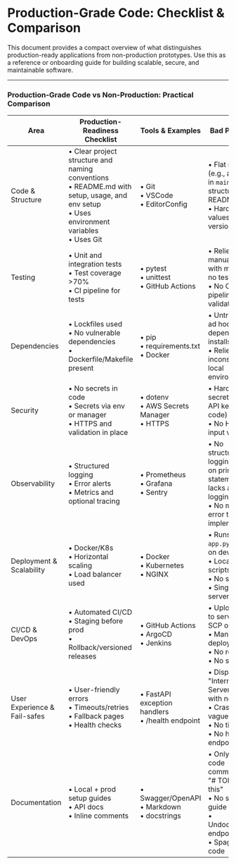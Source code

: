 # Production-Grade Code: Checklist & Comparison

This document provides a compact overview of what distinguishes production-ready applications from non-production prototypes. Use this as a reference or onboarding guide for building scalable, secure, and maintainable software.

---

### Production-Grade Code vs Non-Production: Practical Comparison

| Area                     | Production-Readiness Checklist | Tools & Examples | Bad Practices |
|--------------------------|-------------------------------|------------------|----------------|
| Code & Structure         | • Clear project structure and naming conventions<br>• README.md with setup, usage, and env setup<br>• Uses environment variables<br>• Uses Git | • Git<br>• VSCode<br>• EditorConfig | • Flat scripts (e.g., all code in `main.py`), no structure or README<br>• Hardcoded values and no version control |
| Testing                  | • Unit and integration tests<br>• Test coverage >70%<br>• CI pipeline for tests | • pytest<br>• unittest<br>• GitHub Actions | • Relies on manual checks with minimal or no tests<br>• No CI pipeline for validation |
| Dependencies             | • Lockfiles used<br>• No vulnerable dependencies<br>• Dockerfile/Makefile present | • pip<br>• requirements.txt<br>• Docker | • Untracked or ad hoc dependency installs<br>• Relies on inconsistent local environments |
| Security                 | • No secrets in code<br>• Secrets via env or manager<br>• HTTPS and validation in place | • dotenv<br>• AWS Secrets Manager<br>• HTTPS | • Hardcoded secrets (e.g., API keys in code)<br>• No HTTPS or input validation |
| Observability            | • Structured logging<br>• Error alerts<br>• Metrics and optional tracing | • Prometheus<br>• Grafana<br>• Sentry | • No structured logging; relies on print statements or lacks any logging<br>• No metrics or error tracking implemented |
| Deployment & Scalability | • Docker/K8s<br>• Horizontal scaling<br>• Load balancer used | • Docker<br>• Kubernetes<br>• NGINX | • Runs `python app.py` directly on dev laptop<br>• Local-only scripts<br>• No scaling<br>• Single-server setup |
| CI/CD & DevOps           | • Automated CI/CD<br>• Staging before prod<br>• Rollback/versioned releases | • GitHub Actions<br>• ArgoCD<br>• Jenkins | • Uploads files to server via SCP or FTP<br>• Manual deployment<br>• No rollback<br>• No staging |
| User Experience & Fail-safes | • User-friendly errors<br>• Timeouts/retries<br>• Fallback pages<br>• Health checks | • FastAPI exception handlers<br>• /health endpoint | • Displays "Internal Server Error" with no context<br>• Crashes or vague errors<br>• No timeouts<br>• No health endpoints |
| Documentation            | • Local + prod setup guides<br>• API docs<br>• Inline comments | • Swagger/OpenAPI<br>• Markdown<br>• docstrings | • Only has code comments like "# TODO fix this"<br>• No setup guide<br>• Undocumented endpoints<br>• Spaghetti code |
